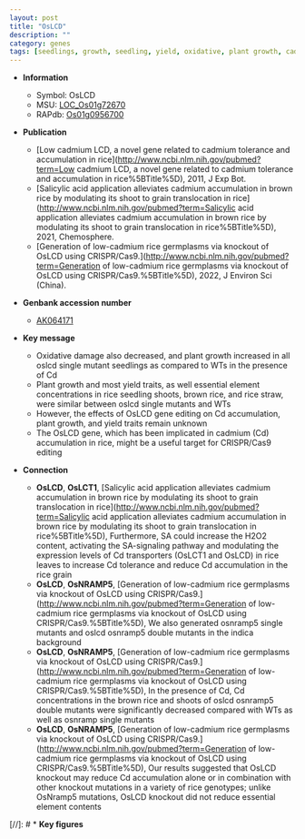 ```yaml
---
layout: post
title: "OsLCD"
description: ""
category: genes
tags: [seedlings, growth, seedling, yield, oxidative, plant growth, cadmium]
---
```


* **Information**  
    + Symbol: OsLCD  
    + MSU: [LOC_Os01g72670](http://rice.uga.edu/cgi-bin/ORF_infopage.cgi?orf=LOC_Os01g72670)  
    + RAPdb: [Os01g0956700](https://rapdb.dna.affrc.go.jp/locus/?name=Os01g0956700)  

* **Publication**  
    + [Low cadmium LCD, a novel gene related to cadmium tolerance and accumulation in rice](http://www.ncbi.nlm.nih.gov/pubmed?term=Low cadmium LCD, a novel gene related to cadmium tolerance and accumulation in rice%5BTitle%5D), 2011, J Exp Bot.
    + [Salicylic acid application alleviates cadmium accumulation in brown rice by modulating its shoot to grain translocation in rice](http://www.ncbi.nlm.nih.gov/pubmed?term=Salicylic acid application alleviates cadmium accumulation in brown rice by modulating its shoot to grain translocation in rice%5BTitle%5D), 2021, Chemosphere.
    + [Generation of low-cadmium rice germplasms via knockout of OsLCD using CRISPR/Cas9.](http://www.ncbi.nlm.nih.gov/pubmed?term=Generation of low-cadmium rice germplasms via knockout of OsLCD using CRISPR/Cas9.%5BTitle%5D), 2022, J Environ Sci (China).

* **Genbank accession number**  
    + [AK064171](http://www.ncbi.nlm.nih.gov/nuccore/AK064171)

* **Key message**  
    + Oxidative damage also decreased, and plant growth increased in all oslcd single mutant seedlings as compared to WTs in the presence of Cd
    + Plant growth and most yield traits, as well essential element concentrations in rice seedling shoots, brown rice, and rice straw, were similar between oslcd single mutants and WTs
    + However, the effects of OsLCD gene editing on Cd accumulation, plant growth, and yield traits remain unknown
    + The OsLCD gene, which has been implicated in cadmium (Cd) accumulation in rice, might be a useful target for CRISPR/Cas9 editing

* **Connection**  
    + __OsLCD__, __OsLCT1__, [Salicylic acid application alleviates cadmium accumulation in brown rice by modulating its shoot to grain translocation in rice](http://www.ncbi.nlm.nih.gov/pubmed?term=Salicylic acid application alleviates cadmium accumulation in brown rice by modulating its shoot to grain translocation in rice%5BTitle%5D),  Furthermore, SA could increase the H2O2 content, activating the SA-signaling pathway and modulating the expression levels of Cd transporters (OsLCT1 and OsLCD) in rice leaves to increase Cd tolerance and reduce Cd accumulation in the rice grain
    + __OsLCD__, __OsNRAMP5__, [Generation of low-cadmium rice germplasms via knockout of OsLCD using CRISPR/Cas9.](http://www.ncbi.nlm.nih.gov/pubmed?term=Generation of low-cadmium rice germplasms via knockout of OsLCD using CRISPR/Cas9.%5BTitle%5D),  We also generated osnramp5 single mutants and oslcd osnramp5 double mutants in the indica background
    + __OsLCD__, __OsNRAMP5__, [Generation of low-cadmium rice germplasms via knockout of OsLCD using CRISPR/Cas9.](http://www.ncbi.nlm.nih.gov/pubmed?term=Generation of low-cadmium rice germplasms via knockout of OsLCD using CRISPR/Cas9.%5BTitle%5D),  In the presence of Cd, Cd concentrations in the brown rice and shoots of oslcd osnramp5 double mutants were significantly decreased compared with WTs as well as osnramp single mutants
    + __OsLCD__, __OsNRAMP5__, [Generation of low-cadmium rice germplasms via knockout of OsLCD using CRISPR/Cas9.](http://www.ncbi.nlm.nih.gov/pubmed?term=Generation of low-cadmium rice germplasms via knockout of OsLCD using CRISPR/Cas9.%5BTitle%5D),  Our results suggested that OsLCD knockout may reduce Cd accumulation alone or in combination with other knockout mutations in a variety of rice genotypes; unlike OsNramp5 mutations, OsLCD knockout did not reduce essential element contents

[//]: # * **Key figures**  



